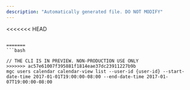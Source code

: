 ```yaml
---
description: "Automatically generated file. DO NOT MODIFY"
---
```


<<<<<<< HEAD
```cli

=======
```bash

// THE CLI IS IN PREVIEW. NON-PRODUCTION USE ONLY
>>>>>>> ac57e61007f395881f1814eae37dc23911227b9b
mgc users calendar calendar-view list --user-id {user-id} --start-date-time 2017-01-01T19:00:00-08:00 --end-date-time 2017-01-07T19:00:00-08:00

```